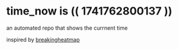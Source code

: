 # time_now is (( 1741762800137 ))

an automated repo that shows the currnent time

inspired by [breakingheatmap](https://github.com/breakingheatmap/breakingheatmap)